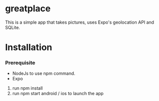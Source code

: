 # greatplace

This is a simple app that takes pictures, uses Expo's geolocation API and SQLite.

# Installation

### Prerequisite

-   NodeJs to use npm command.
-   Expo

1. run npm install
2. run npm start android / ios to launch the app
